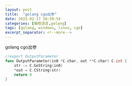 ```yaml
---
layout: post
title:  "golang cgo出参"
date: 2022-02-17 10:59:54
categories: [编程语言,golang]
tags: [golang, windows, linux, cgo]
excerpt_separator: <!--more-->
---
```

golang cgo出参
<!--more-->

```go
//export OutputParameter
func OutputParameter(in0 *C.char, out **C.char) C.int {
    str := C.GoString(in0)
    *out = C.CString(str)
    return 0
}
```